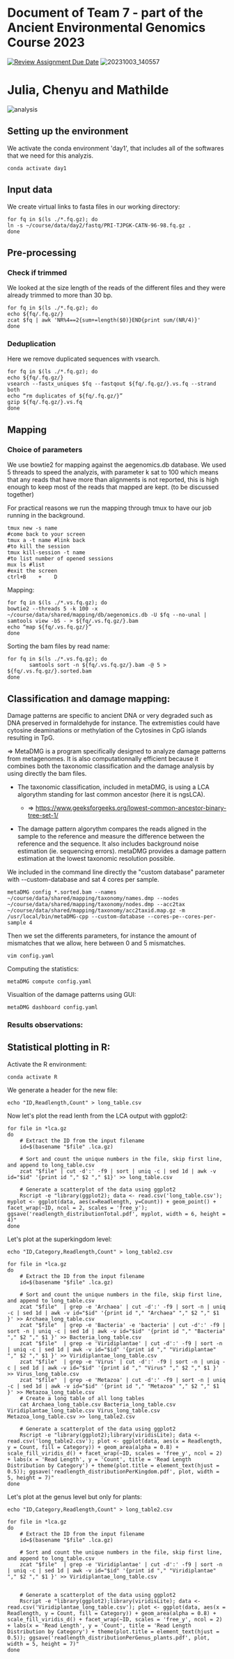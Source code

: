 
# Document of Team 7 - part of the Ancient Environmental Genomics Course 2023
[![Review Assignment Due Date](https://classroom.github.com/assets/deadline-readme-button-24ddc0f5d75046c5622901739e7c5dd533143b0c8e959d652212380cedb1ea36.svg)](https://classroom.github.com/a/-7_RZisP)
![20231003_140557](https://github.com/GeoGenetics-edu/case-study-data-processing-documentation-team_7/assets/32941862/6165fe93-e43a-4eb3-b0fa-e5fbb7de17e3)
# Julia, Chenyu and Mathilde

![analysis](https://github.com/GeoGenetics-edu/case-study-data-processing-documentation-team_7/assets/111506710/db593307-ff54-4810-bf97-58451cc6895f)


## Setting up the environment
We activate the conda environment 'day1', that includes all of the softwares that we need for this analyzis.

```
conda activate day1
```

## Input data

We create virtual links to fasta files in our working directory:
```
for fq in $(ls ./*.fq.gz); do
ln -s ~/course/data/day2/fastq/PRI-TJPGK-CATN-96-98.fq.gz .
done
```


## Pre-processing
  ### Check if trimmed
We looked at the size length of the reads of the different files and they were already trimmed to more than 30 bp.

```
for fq in $(ls ./*.fq.gz); do
echo ${fq/.fq.gz/}
zcat $fq | awk 'NR%4==2{sum+=length($0)}END{print sum/(NR/4)}'
done
```

### Deduplication

Here we remove duplicated sequences with vsearch.
```
for fq in $(ls ./*.fq.gz); do
echo ${fq/.fq.gz/}
vsearch --fastx_uniques $fq --fastqout ${fq/.fq.gz/}.vs.fq --strand both
echo “rm duplicates of ${fq/.fq.gz/}”
gzip ${fq/.fq.gz/}.vs.fq
done
```

## Mapping
  ### Choice of parameters

  We use bowtie2 for mapping against the aegenomics.db database.
  We used 5 threads to speed the analyzis, with parameter k sat to 100 which means that any reads that have more than  alignments is not reported, this is high enough to keep most of the reads that mapped are kept. (to be discussed together)
 
  
  For practical reasons we run the mapping through tmux to have our job running in the background.

```
tmux new -s name
#come back to your screen
tmux a -t name #link back
#to kill the session
tmux kill-session -t name
#to list number of opened sessions
mux ls #list
#exit the screen
ctrl+B    +    D 
```
  Mapping:
```
for fq in $(ls ./*.vs.fq.gz); do
bowtie2 --threads 5 -k 100 -x ~/course/data/shared/mapping/db/aegenomics.db -U $fq --no-unal | samtools view -bS - > ${fq/.vs.fq.gz/}.bam
echo “map ${fq/.vs.fq.gz/}”
done
```
   Sorting the bam files by read name:
 ```
for fq in $(ls ./*.vs.fq.gz); do
        samtools sort -n ${fq/.vs.fq.gz/}.bam -@ 5 > ${fq/.vs.fq.gz/}.sorted.bam
done
 ```

## Classification and damage mapping:

Damage patterns are specific to ancient DNA or very degraded such as DNA preserved in formaldehyde for instance. The extremisties could have cytosine deaminations or methylation of the Cytosines in CpG islands resulting in TpG.

=> MetaDMG is a program specifically designed to analyze damage patterns from metagenomes. It is also computationnally efficient because it combines both the taxonomic classification and the damage analysis by using directly the bam files.
      
  * The taxonomic classification, included in metaDMG, is using a LCA algorythm standing for last common ancestor (here it is ngsLCA).
    * => https://www.geeksforgeeks.org/lowest-common-ancestor-binary-tree-set-1/
      
  * The damage pattern algorythm compares the reads aligned in the sample to the reference and measure the difference between the reference and the sequence. It also includes background noise estimation (ie. sequencing errors). metaDMG provides a damage pattern estimation at the lowest taxonomic resolution possible.


We included in the command line directly the "custom database" parameter with --custom-database and sat 4 cores per sample.

```
metaDMG config *.sorted.bam --names ~/course/data/shared/mapping/taxonomy/names.dmp --nodes ~/course/data/shared/mapping/taxonomy/nodes.dmp --acc2tax ~/course/data/shared/mapping/taxonomy/acc2taxid.map.gz -m /usr/local/bin/metaDMG-cpp --custom-database --cores-pe--cores-per-sample 4
```
Then we set the differents parameters, for instance the amount of mismatches that we allow, here between 0 and 5 mismatches.
```
vim config.yaml
```

Computing the statistics:
  ```
metaDMG compute config.yaml
  ```

 Visualtion of the damage patterns using GUI:
 ```
metaDMG dashboard config.yaml

 ```
### Results observations:


## Statistical plotting in R:
Activate the R environment:
```
conda activate R
```
We generate a header for the new file:
```
echo "ID,Readlength,Count" > long_table.csv
```
Now let's plot the read lenth from the LCA output with ggplot2:

```
for file in *lca.gz
do
    # Extract the ID from the input filename
    id=$(basename "$file" .lca.gz)

    # Sort and count the unique numbers in the file, skip first line, and append to long_table.csv
    zcat "$file" | cut -d':' -f9 | sort | uniq -c | sed 1d | awk -v id="$id" '{print id "," $2 "," $1}' >> long_table.csv

    # Generate a scatterplot of the data using ggplot2
    Rscript -e "library(ggplot2); data <- read.csv('long_table.csv'); myplot <- ggplot(data, aes(x=Readlength, y=Count)) + geom_point() + facet_wrap(~ID, ncol = 2, scales = 'free_y'); ggsave('readlength_distributionTotal.pdf', myplot, width = 6, height = 4)"
done
```
Let's plot at the superkingdom level:
```
echo "ID,Category,Readlength,Count" > long_table2.csv

for file in *lca.gz
do
    # Extract the ID from the input filename
    id=$(basename "$file" .lca.gz)

    # Sort and count the unique numbers in the file, skip first line, and append to long_table.csv
    zcat "$file"  | grep -e 'Archaea' | cut -d':' -f9 | sort -n | uniq -c | sed 1d | awk -v id="$id" '{print id "," "Archaea" "," $2 "," $1 }' >> Archaea_long_table.csv
    zcat "$file"  | grep -e 'Bacteria' -e 'bacteria' | cut -d':' -f9 | sort -n | uniq -c | sed 1d | awk -v id="$id" '{print id "," "Bacteria" "," $2 "," $1 }' >> Bacteria_long_table.csv
    zcat "$file"  | grep -e 'Viridiplantae' | cut -d':' -f9 | sort -n | uniq -c | sed 1d | awk -v id="$id" '{print id "," "Viridiplantae" "," $2 "," $1 }' >> Viridiplantae_long_table.csv
    zcat "$file"  | grep -e 'Virus' | cut -d':' -f9 | sort -n | uniq -c | sed 1d | awk -v id="$id" '{print id "," "Virus" "," $2 "," $1 }' >> Virus_long_table.csv
    zcat "$file"  | grep -e 'Metazoa' | cut -d':' -f9 | sort -n | uniq -c | sed 1d | awk -v id="$id" '{print id "," "Metazoa" "," $2 "," $1 }' >> Metazoa_long_table.csv
    # Create a long table of all long tables
    cat Archaea_long_table.csv Bacteria_long_table.csv Viridiplantae_long_table.csv Virus_long_table.csv Metazoa_long_table.csv >> long_table2.csv

    # Generate a scatterplot of the data using ggplot2
    Rscript -e "library(ggplot2);library(viridisLite); data <- read.csv('long_table2.csv'); plot <- ggplot(data, aes(x = Readlength, y = Count, fill = Category)) + geom_area(alpha = 0.8) + scale_fill_viridis_d() + facet_wrap(~ID, scales = 'free_y', ncol = 2) + labs(x = 'Read Length', y = 'Count', title = 'Read Length Distribution by Category') + theme(plot.title = element_text(hjust = 0.5)); ggsave('readlength_distributionPerKingdom.pdf', plot, width = 5, height = 7)"
done
```
Let's plot at the genus level but only for plants:
```
echo "ID,Category,Readlength,Count" > long_table2.csv

for file in *lca.gz
do
    # Extract the ID from the input filename
    id=$(basename "$file" .lca.gz)

    # Sort and count the unique numbers in the file, skip first line, and append to long_table.csv
    zcat "$file"  | grep -e 'Viridiplantae' | cut -d':' -f9 | sort -n | uniq -c | sed 1d | awk -v id="$id" '{print id "," "Viridiplantae" "," $2 "," $1 }' >> Viridiplantae_long_table.csv
    

    # Generate a scatterplot of the data using ggplot2
    Rscript -e "library(ggplot2);library(viridisLite); data <- read.csv('Viridiplantae_long_table.csv'); plot <- ggplot(data, aes(x = Readlength, y = Count, fill = Category)) + geom_area(alpha = 0.8) + scale_fill_viridis_d() + facet_wrap(~ID, scales = 'free_y', ncol = 2) + labs(x = 'Read Length', y = 'Count', title = 'Read Length Distribution by Category') + theme(plot.title = element_text(hjust = 0.5)); ggsave('readlength_distributionPerGenus_plants.pdf', plot, width = 5, height = 7)"
done
```
